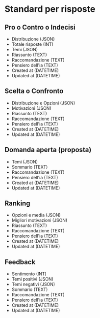 # Standard per risposte

## Pro o Contro o Indecisi

* Distribuzione (JSON)
* Totale risposte (INT)
* Temi (JSON)
* Riassunto (TEXT)
* Raccomandazione (TEXT)
* Pensiero dell'ia (TEXT)
* Created at (DATETIME)
* Updated at (DATETIME)

## Scelta o Confronto

* Distribuzione e Opzioni (JSON)
* Motivazioni (JSON)
* Riassunto (TEXT)
* Raccomandazione (TEXT)
* Pensiero dell'ia (TEXT)
* Created at (DATETIME)
* Updated at (DATETIME)

## Domanda aperta (proposta)

* Temi (JSON)
* Sommario (TEXT)
* Raccomandazione (TEXT)
* Pensiero dell'ia (TEXT)
* Created at (DATETIME)
* Updated at (DATETIME)

## Ranking

* Opzioni e media (JSON)
* Migliori motivazioni (JSON)
* Riassunto (TEXT)
* Raccomandazione (TEXT)
* Pensiero dell'ia (TEXT)
* Created at (DATETIME)
* Updated at (DATETIME)

## Feedback
* Sentimento (INT)
* Temi positivi (JSON)
* Temi negativi (JSON)
* Sommario (TEXT)
* Raccomandazione (TEXT)
* Pensiero dell'ia (TEXT)
* Created at (DATETIME)
* Updated at (DATETIME)